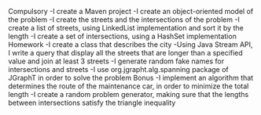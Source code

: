Compulsory 
     -I create a Maven project
     -I create an object-oriented model of the problem
     -I create the streets and the intersections of the problem 
     -I create a list of streets, using LinkedList implementation and sort it by the length
     -I create a set of intersections, using a HashSet implementation
Homework 
     -I create a class that describes the city
     -Using Java Stream API, I write a query that display all the streets that are longer than a specified value and join at least 3 streets
     -I generate random fake names for intersections and streets
     -I use org.jgrapht.alg.spanning package of JGraphT in order to solve the problem 
Bonus 
     -I implement an algorithm that determines the route of the maintenance car, in order to minimize the total length
     -I create a random problem generator, making sure that the lengths between intersections satisfy the triangle inequality
